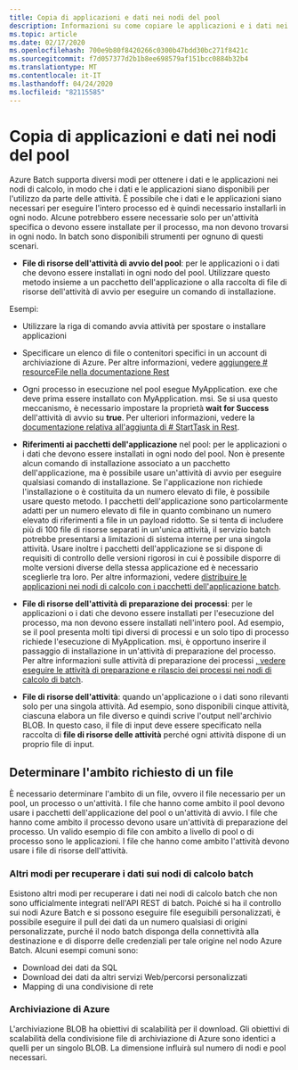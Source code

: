 ```yaml
---
title: Copia di applicazioni e dati nei nodi del pool
description: Informazioni su come copiare le applicazioni e i dati nei nodi del pool.
ms.topic: article
ms.date: 02/17/2020
ms.openlocfilehash: 700e9b80f8420266c0300b47bdd30bc271f8421c
ms.sourcegitcommit: f7d057377d2b1b8ee698579af151bcc0884b32b4
ms.translationtype: MT
ms.contentlocale: it-IT
ms.lasthandoff: 04/24/2020
ms.locfileid: "82115585"
---
```

# <a name="copying-applications-and-data-to-pool-nodes"></a>Copia di applicazioni e dati nei nodi del pool

Azure Batch supporta diversi modi per ottenere i dati e le applicazioni nei nodi di calcolo, in modo che i dati e le applicazioni siano disponibili per l'utilizzo da parte delle attività. È possibile che i dati e le applicazioni siano necessari per eseguire l'intero processo ed è quindi necessario installarli in ogni nodo. Alcune potrebbero essere necessarie solo per un'attività specifica o devono essere installate per il processo, ma non devono trovarsi in ogni nodo. In batch sono disponibili strumenti per ognuno di questi scenari.

- **File di risorse dell'attività di avvio del pool**: per le applicazioni o i dati che devono essere installati in ogni nodo del pool. Utilizzare questo metodo insieme a un pacchetto dell'applicazione o alla raccolta di file di risorse dell'attività di avvio per eseguire un comando di installazione.  

Esempi: 
- Utilizzare la riga di comando avvia attività per spostare o installare applicazioni

- Specificare un elenco di file o contenitori specifici in un account di archiviazione di Azure. Per altre informazioni, vedere [aggiungere # resourceFile nella documentazione Rest](https://docs.microsoft.com/rest/api/batchservice/pool/add#resourcefile)

- Ogni processo in esecuzione nel pool esegue MyApplication. exe che deve prima essere installato con MyApplication. msi. Se si usa questo meccanismo, è necessario impostare la proprietà **wait for Success** dell'attività di avvio su **true**. Per ulteriori informazioni, vedere la [documentazione relativa all'aggiunta di # StartTask in Rest](https://docs.microsoft.com/rest/api/batchservice/pool/add#starttask).

- **Riferimenti ai pacchetti dell'applicazione** nel pool: per le applicazioni o i dati che devono essere installati in ogni nodo del pool. Non è presente alcun comando di installazione associato a un pacchetto dell'applicazione, ma è possibile usare un'attività di avvio per eseguire qualsiasi comando di installazione. Se l'applicazione non richiede l'installazione o è costituita da un numero elevato di file, è possibile usare questo metodo. I pacchetti dell'applicazione sono particolarmente adatti per un numero elevato di file in quanto combinano un numero elevato di riferimenti a file in un payload ridotto. Se si tenta di includere più di 100 file di risorse separati in un'unica attività, il servizio batch potrebbe presentarsi a limitazioni di sistema interne per una singola attività. Usare inoltre i pacchetti dell'applicazione se si dispone di requisiti di controllo delle versioni rigorosi in cui è possibile disporre di molte versioni diverse della stessa applicazione ed è necessario sceglierle tra loro. Per altre informazioni, vedere [distribuire le applicazioni nei nodi di calcolo con i pacchetti dell'applicazione batch](https://docs.microsoft.com/azure/batch/batch-application-packages).

- **File di risorse dell'attività di preparazione dei processi**: per le applicazioni o i dati che devono essere installati per l'esecuzione del processo, ma non devono essere installati nell'intero pool. Ad esempio, se il pool presenta molti tipi diversi di processi e un solo tipo di processo richiede l'esecuzione di MyApplication. msi, è opportuno inserire il passaggio di installazione in un'attività di preparazione del processo. Per altre informazioni sulle attività di preparazione dei processi [, vedere eseguire le attività di preparazione e rilascio dei processi nei nodi di calcolo di batch](https://azure.microsoft.com/documentation/articles/batch-job-prep-release/).

- **File di risorse dell'attività**: quando un'applicazione o i dati sono rilevanti solo per una singola attività. Ad esempio, sono disponibili cinque attività, ciascuna elabora un file diverso e quindi scrive l'output nell'archivio BLOB.  In questo caso, il file di input deve essere specificato nella raccolta di **file di risorse delle attività** perché ogni attività dispone di un proprio file di input.

## <a name="determine-the-scope-required-of-a-file"></a>Determinare l'ambito richiesto di un file

È necessario determinare l'ambito di un file, ovvero il file necessario per un pool, un processo o un'attività. I file che hanno come ambito il pool devono usare i pacchetti dell'applicazione del pool o un'attività di avvio. I file che hanno come ambito il processo devono usare un'attività di preparazione del processo. Un valido esempio di file con ambito a livello di pool o di processo sono le applicazioni. I file che hanno come ambito l'attività devono usare i file di risorse dell'attività.

### <a name="other-ways-to-get-data-onto-batch-compute-nodes"></a>Altri modi per recuperare i dati sui nodi di calcolo batch

Esistono altri modi per recuperare i dati nei nodi di calcolo batch che non sono ufficialmente integrati nell'API REST di batch. Poiché si ha il controllo sui nodi Azure Batch e si possono eseguire file eseguibili personalizzati, è possibile eseguire il pull dei dati da un numero qualsiasi di origini personalizzate, purché il nodo batch disponga della connettività alla destinazione e di disporre delle credenziali per tale origine nel nodo Azure Batch. Alcuni esempi comuni sono:

- Download dei dati da SQL
- Download dei dati da altri servizi Web/percorsi personalizzati
- Mapping di una condivisione di rete

### <a name="azure-storage"></a>Archiviazione di Azure

L'archiviazione BLOB ha obiettivi di scalabilità per il download. Gli obiettivi di scalabilità della condivisione file di archiviazione di Azure sono identici a quelli per un singolo BLOB. La dimensione influirà sul numero di nodi e pool necessari.

